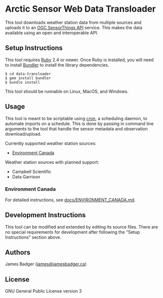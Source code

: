 # Arctic Sensor Web Data Transloader

This tool downloads weather station data from multiple sources and uploads it to an [OGC SensorThings API][] service. This makes the data available using an open and interoperable API.

[OGC SensorThings API]: http://docs.opengeospatial.org/is/15-078r6/15-078r6.html

## Setup Instructions

This tool requires [Ruby][] 2.4 or newer. Once Ruby is installed, you will need to install [Bundler][] to install the library dependencies.

```
$ cd data-transloader
$ gem install bundler
$ bundle install
```

This tool should be runnable on Linux, MacOS, and Windows.

[Bundler]: http://bundler.io
[Ruby]: https://www.ruby-lang.org/en/

## Usage

This tool is meant to be scriptable using [cron][], a scheduling daemon, to automate imports on a schedule. This is done by passing in command line arguments to the tool that handle the sensor metadata and observation download/upload.

Currently supported weather station sources:

* [Environment Canada][MSC]

Weather station sources with planned support:

* Campbell Scientific
* Data Garrison

[cron]: https://en.wikipedia.org/wiki/Cron
[MSC]: http://dd.weather.gc.ca/about_dd_apropos.txt

### Environment Canada

For detailed instructions, see [docs/ENVIRONMENT_CANADA.md](docs/ENVIRONMENT_CANADA.md).

## Development Instructions

This tool can be modified and extended by editing its source files. There are no special requirements for development after following the "Setup Instructions" section above.

## Authors

James Badger (<james@jamesbadger.ca>)

## License

GNU General Public License version 3
